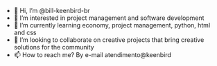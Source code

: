 - 👋 Hi, I’m @bill-keenbird-br
- 👀 I’m interested in project management and software development
- 🌱 I’m currently learning economy, project management, python, html and css
- 💞️ I’m looking to collaborate on creative projects that bring creative solutions for the community 
- 📫 How to reach me? By e-mail atendimento@keenbird

<!---
bill-keenbird-br/bill-keenbird-br is a ✨ special ✨ repository because its `README.md` (this file) appears on your GitHub profile.
You can click the Preview link to take a look at your changes.
--->
